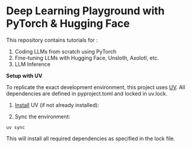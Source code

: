 # Deep Learning Playground with PyTorch & Hugging Face 

This repository contains tutorials for :

1. Coding LLMs from scratch using PyTorch
2. Fine-tuning LLMs with Hugging Face, Unsloth, Axolotl, etc.
3. LLM Inference

**Setup with UV**

To replicate the exact development environment, this project uses [UV](https://docs.astral.sh/uv/). All dependencies are defined in pyproject.toml and locked in uv.lock.

1. [Install](https://docs.astral.sh/uv/getting-started/installation/) UV (if not already installed):

2. Sync the environment:

```
uv sync
```

This will install all required dependencies as specified in the lock file.